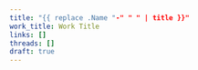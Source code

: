 ```yaml
---
title: "{{ replace .Name "-" " " | title }}"
work_title: Work Title
links: []
threads: []
draft: true
---
```


